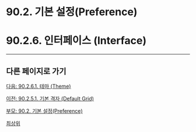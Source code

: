 # 90.2. 기본 설정(Preference)
# 90.2.6. 인터페이스 (Interface)

***

## 다른 페이지로 가기

[다음: 90.2.6.1. 테마 (Theme)](./90-02-06-interfacex-01-theme.md)

[이전: 90.2.5.1. 기본 격자 (Default Grid)](./90-02-05-default-imagex-01-default-grid.md)

[부모: 90.2. 기본 설정(Preference)](./90-02-00-preference.md)

[최상위](./00-home.md)
